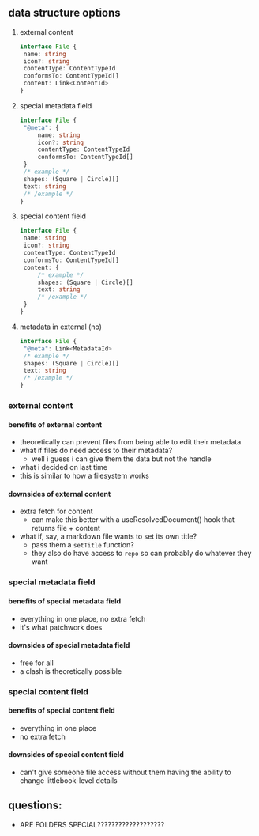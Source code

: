 ## data structure options

1. external content
   ```ts
   interface File {
   	name: string
   	icon?: string
   	contentType: ContentTypeId
   	conformsTo: ContentTypeId[]
   	content: Link<ContentId>
   }
   ```
2. special metadata field
   ```ts
   interface File {
   	"@meta": {
   		name: string
   		icon?: string
   		contentType: ContentTypeId
   		conformsTo: ContentTypeId[]
   	}
   	/* example */
   	shapes: (Square | Circle)[]
   	text: string
   	/* /example */
   }
   ```
3. special content field
   ```ts
   interface File {
   	name: string
   	icon?: string
   	contentType: ContentTypeId
   	conformsTo: ContentTypeId[]
   	content: {
   		/* example */
   		shapes: (Square | Circle)[]
   		text: string
   		/* /example */
   	}
   }
   ```
4. metadata in external (no)
   ```ts
   interface File {
   	"@meta": Link<MetadataId>
   	/* example */
   	shapes: (Square | Circle)[]
   	text: string
   	/* /example */
   }
   ```

### external content

#### benefits of external content

- theoretically can prevent files from being able to edit their metadata
- what if files do need access to their metadata?
   - well i guess i can give them the data but not the handle
- what i decided on last time
- this is similar to how a filesystem works

#### downsides of external content

- extra fetch for content
   - can make this better with a useResolvedDocument() hook that returns file +
     content
- what if, say, a markdown file wants to set its own title?
   - pass them a `setTitle` function?
   - they also do have access to `repo` so can probably do whatever they want

### special metadata field

#### benefits of special metadata field

- everything in one place, no extra fetch
- it's what patchwork does

#### downsides of special metadata field

- free for all
- a clash is theoretically possible

### special content field

#### benefits of special content field

- everything in one place
- no extra fetch

#### downsides of special content field

- can't give someone file access without them having the ability to change
  littlebook-level details

## questions:

- ARE FOLDERS SPECIAL???????????????????
